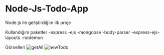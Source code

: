 # Node-Js-Todo-App
Node js ile geliştirdiğim ilk proje 

Kullandığım paketler
-express
-ejs
-mongoose
-body-parser
-express-ejs-layouts
-nodemon

Görselleri
![getAll](https://user-images.githubusercontent.com/109900633/180644198-9b240bfd-40f4-42bd-95fe-2f61491dad16.png)
![newTodo](https://user-images.githubusercontent.com/109900633/180644200-08b0188f-fb71-45b5-b82b-16fdff3c8429.png)
